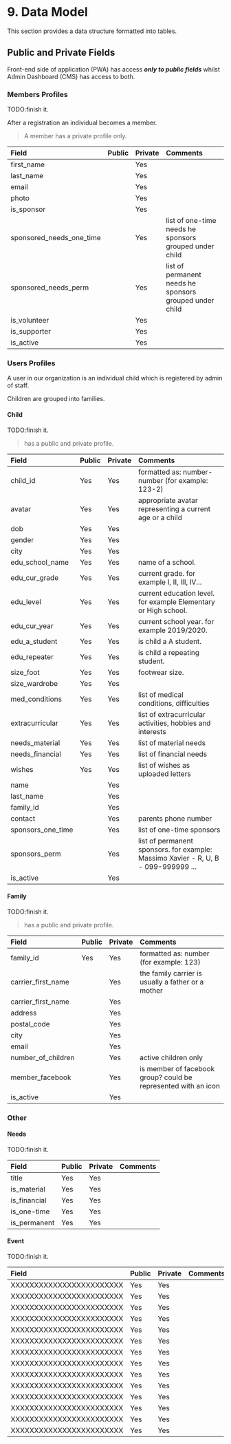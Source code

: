 # 9. Data Model

This section provides a data structure formatted into tables.

## Public and Private Fields

Front-end side of application \(PWA\) has access _**only to public fields**_ whilst Admin Dashboard \(CMS\) has access to both.

### Members Profiles

TODO:finish it.

After a registration an individual becomes a member.

> A member has a private profile only.

| Field | Public | Private | Comments |
| :--- | :--- | :--- | :--- |
| first\_name |  | Yes |  |
| last\_name |  | Yes |  |
| email |  | Yes |  |
| photo |  | Yes |  |
| is\_sponsor |  | Yes |  |
| sponsored\_needs\_one\_time |  | Yes | list of one-time needs he sponsors grouped under child |
| sponsored\_needs\_perm |  | Yes | list of permanent needs he sponsors grouped under child |
| is\_volunteer |  | Yes |  |
| is\_supporter |  | Yes |  |
| is\_active |  | Yes |  |

### Users Profiles

A user in our organization is an individual child which is registered by admin of staff.

Children are grouped into families.

#### Child

TODO:finish it.

> has a public and private profile.

| Field | Public | Private | Comments |
| :--- | :--- | :--- | :--- |
| child\_id | Yes | Yes | formatted as:  number-number \(for example: 123-2\) |
| avatar | Yes | Yes | appropriate avatar representing a current age or a child |
| dob | Yes | Yes |  |
| gender | Yes | Yes |  |
| city | Yes | Yes |  |
| edu\_school\_name | Yes | Yes | name of a school. |
| edu\_cur\_grade | Yes | Yes | current grade. for example I, II, III, IV... |
| edu\_level | Yes | Yes | current education level. for example Elementary or High school. |
| edu\_cur\_year | Yes | Yes | current school year. for example 2019/2020. |
| edu\_a\_student | Yes | Yes | is child a A student. |
| edu\_repeater | Yes | Yes | is child a repeating student. |
| size\_foot | Yes | Yes | footwear size. |
| size\_wardrobe | Yes | Yes |  |
| med\_conditions | Yes | Yes | list of medical conditions, difficulties |
| extracurricular | Yes | Yes | list of extracurricular activities, hobbies and interests |
| needs\_material | Yes | Yes | list of material needs |
| needs\_financial | Yes | Yes | list of financial needs |
| wishes | Yes | Yes | list of wishes as uploaded letters |
| name |  | Yes |  |
| last\_name |  | Yes |  |
| family\_id |  | Yes |  |
| contact |  | Yes | parents phone number |
| sponsors\_one\_time |  | Yes | list of one-time sponsors |
| sponsors\_perm |  | Yes | list of permanent sponsors. for example: Massimo Xavier - R, U, B - 099-999999 ... |
| is\_active |  | Yes |  |

#### Family

TODO:finish it.

> has a public and private profile.

| Field | Public | Private | Comments |
| :--- | :--- | :--- | :--- |
| family\_id | Yes | Yes | formatted as:  number \(for example: 123\) |
| carrier\_first\_name |  | Yes | the family carrier is usually a father or a mother |
| carrier\_first\_name |  | Yes |  |
| address |  | Yes |  |
| postal\_code |  | Yes |  |
| city |  | Yes |  |
| email |  | Yes |  |
| number\_of\_children |  | Yes | active children only |
| member\_facebook |  | Yes | is member of facebook group? could be represented with an icon |
| is\_active |  | Yes |  |

### Other

#### Needs

TODO:finish it.

| Field | Public | Private | Comments |
| :--- | :--- | :--- | :--- |
| title | Yes | Yes |  |
| is\_material | Yes | Yes |  |
| is\_financial | Yes | Yes |  |
| is\_one-time | Yes | Yes |  |
| is\_permanent | Yes | Yes |  |

#### Event

TODO:finish it.

| Field | Public | Private | Comments |
| :--- | :--- | :--- | :--- |
| XXXXXXXXXXXXXXXXXXXXXXXX | Yes | Yes |  |
| XXXXXXXXXXXXXXXXXXXXXXXX | Yes | Yes |  |
| XXXXXXXXXXXXXXXXXXXXXXXX | Yes | Yes |  |
| XXXXXXXXXXXXXXXXXXXXXXXX | Yes | Yes |  |
| XXXXXXXXXXXXXXXXXXXXXXXX | Yes | Yes |  |
| XXXXXXXXXXXXXXXXXXXXXXXX | Yes | Yes |  |
| XXXXXXXXXXXXXXXXXXXXXXXX | Yes | Yes |  |
| XXXXXXXXXXXXXXXXXXXXXXXX | Yes | Yes |  |
| XXXXXXXXXXXXXXXXXXXXXXXX | Yes | Yes |  |
| XXXXXXXXXXXXXXXXXXXXXXXX | Yes | Yes |  |
| XXXXXXXXXXXXXXXXXXXXXXXX | Yes | Yes |  |
| XXXXXXXXXXXXXXXXXXXXXXXX | Yes | Yes |  |
| XXXXXXXXXXXXXXXXXXXXXXXX | Yes | Yes |  |
| XXXXXXXXXXXXXXXXXXXXXXXX | Yes | Yes |  |

